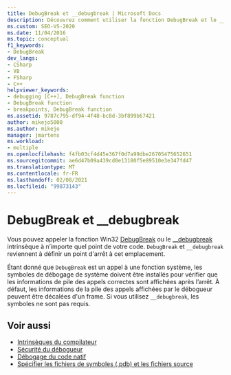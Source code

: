 ```yaml
---
title: DebugBreak et __debugbreak | Microsoft Docs
description: Découvrez comment utiliser la fonction DebugBreak et le __debugbreak intrinsèques pour provoquer l’arrêt de votre programme, tout comme si un point d’arrêt était défini.
ms.custom: SEO-VS-2020
ms.date: 11/04/2016
ms.topic: conceptual
f1_keywords:
- DebugBreak
dev_langs:
- CSharp
- VB
- FSharp
- C++
helpviewer_keywords:
- debugging [C++], DebugBreak function
- DebugBreak function
- breakpoints, DebugBreak function
ms.assetid: 9787c795-df94-4f48-bc8d-3bf899b67421
author: mikejo5000
ms.author: mikejo
manager: jmartens
ms.workload:
- multiple
ms.openlocfilehash: f4fb03cf4d45e367f0d7a99dbe26705475652651
ms.sourcegitcommit: ae6d47b09a439cd0e13180f5e89510e3e347fd47
ms.translationtype: MT
ms.contentlocale: fr-FR
ms.lasthandoff: 02/08/2021
ms.locfileid: "99873143"
---
```

# <a name="debugbreak-and-__debugbreak"></a>DebugBreak et __debugbreak
Vous pouvez appeler la fonction Win32 [DebugBreak](/windows/win32/api/debugapi/nf-debugapi-debugbreak) ou le [__debugbreak](/cpp/intrinsics/debugbreak) intrinsèque à n’importe quel point de votre code. `DebugBreak` et `__debugbreak` reviennent à définir un point d'arrêt à cet emplacement.

 Étant donné que `DebugBreak` est un appel à une fonction système, les symboles de débogage de système doivent être installés pour vérifier que les informations de pile des appels correctes sont affichées après l’arrêt. À défaut, les informations de la pile des appels affichées par le débogueur peuvent être décalées d'un frame. Si vous utilisez `__debugbreak`, les symboles ne sont pas requis.

## <a name="see-also"></a>Voir aussi
- [Intrinsèques du compilateur](/cpp/intrinsics/compiler-intrinsics)
- [Sécurité du débogueur](../debugger/debugger-security.md)
- [Débogage du code natif](../debugger/debugging-native-code.md)
- [Spécifier les fichiers de symboles (.pdb) et les fichiers source](../debugger/specify-symbol-dot-pdb-and-source-files-in-the-visual-studio-debugger.md)
